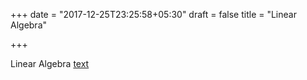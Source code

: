 +++
date = "2017-12-25T23:25:58+05:30"
draft = false
title = "Linear Algebra"

+++

Linear Algebra [text](../tex/documents/LinAl/linear_algebra.pdf)
